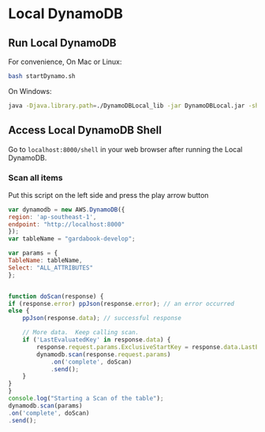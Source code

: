 # Local DynamoDB

## Run Local DynamoDB 
For convenience, On Mac or Linux:
```bash
bash startDynamo.sh
```

On Windows:
```bash
java -Djava.library.path=./DynamoDBLocal_lib -jar DynamoDBLocal.jar -sharedDb
```

## Access Local DynamoDB Shell
Go to `localhost:8000/shell` in your web browser after running the Local DynamoDB.
### Scan all items
Put this script on the left side and press the play arrow button
```javascript
var dynamodb = new AWS.DynamoDB({
region: 'ap-southeast-1',
endpoint: "http://localhost:8000"
});
var tableName = "gardabook-develop";

var params = {
TableName: tableName,
Select: "ALL_ATTRIBUTES"
};


function doScan(response) {
if (response.error) ppJson(response.error); // an error occurred
else {
    ppJson(response.data); // successful response

    // More data.  Keep calling scan.
    if ('LastEvaluatedKey' in response.data) {
        response.request.params.ExclusiveStartKey = response.data.LastEvaluatedKey;
        dynamodb.scan(response.request.params)
            .on('complete', doScan)
            .send();
    }
}
}
console.log("Starting a Scan of the table");
dynamodb.scan(params)
.on('complete', doScan)
.send();
```
